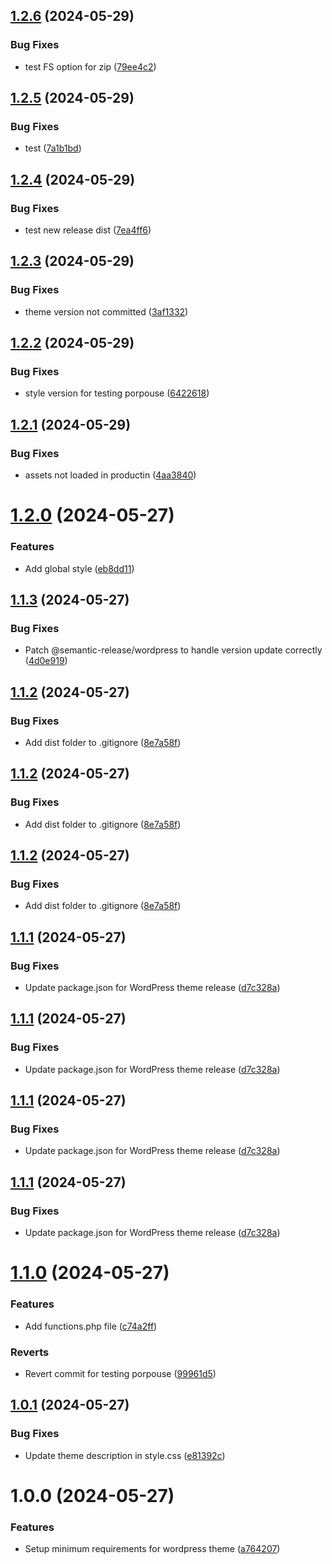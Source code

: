 ## [1.2.6](https://github.com/EliaGuarnieri/wordpress-theme/compare/v1.2.5...v1.2.6) (2024-05-29)


### Bug Fixes

* test FS option for zip ([79ee4c2](https://github.com/EliaGuarnieri/wordpress-theme/commit/79ee4c2f8a6f491f5f697e930cab19f2f832b4b3))

## [1.2.5](https://github.com/EliaGuarnieri/wordpress-theme/compare/v1.2.4...v1.2.5) (2024-05-29)


### Bug Fixes

* test ([7a1b1bd](https://github.com/EliaGuarnieri/wordpress-theme/commit/7a1b1bdae511734bba057c2378413db1ad37bd81))

## [1.2.4](https://github.com/EliaGuarnieri/wordpress-theme/compare/v1.2.3...v1.2.4) (2024-05-29)


### Bug Fixes

* test new release dist ([7ea4ff6](https://github.com/EliaGuarnieri/wordpress-theme/commit/7ea4ff6e65bdfac6d27404ad0a45b022cc8793d4))

## [1.2.3](https://github.com/EliaGuarnieri/wordpress-theme/compare/v1.2.2...v1.2.3) (2024-05-29)


### Bug Fixes

* theme version not committed ([3af1332](https://github.com/EliaGuarnieri/wordpress-theme/commit/3af13326cb719a460addc599c1273b15619c7812))

## [1.2.2](https://github.com/EliaGuarnieri/wordpress-theme/compare/v1.2.1...v1.2.2) (2024-05-29)


### Bug Fixes

* style version for testing porpouse ([6422618](https://github.com/EliaGuarnieri/wordpress-theme/commit/6422618c01c571930659200868cc18b8829c5f05))

## [1.2.1](https://github.com/EliaGuarnieri/wordpress-theme/compare/v1.2.0...v1.2.1) (2024-05-29)


### Bug Fixes

* assets not loaded in productin ([4aa3840](https://github.com/EliaGuarnieri/wordpress-theme/commit/4aa3840f04000d3111718d65ba67bef4f871b47b))

# [1.2.0](https://github.com/EliaGuarnieri/wordpress-theme/compare/v1.1.3...v1.2.0) (2024-05-27)


### Features

* Add global style ([eb8dd11](https://github.com/EliaGuarnieri/wordpress-theme/commit/eb8dd115e189e0038d0a26456c124d647c3c60db))

## [1.1.3](https://github.com/EliaGuarnieri/wordpress-theme/compare/v1.1.2...v1.1.3) (2024-05-27)


### Bug Fixes

* Patch @semantic-release/wordpress to handle version update correctly ([4d0e919](https://github.com/EliaGuarnieri/wordpress-theme/commit/4d0e91942ae70409010ba42fc4ee34d175ad7fe9))

## [1.1.2](https://github.com/EliaGuarnieri/wordpress-theme/compare/v1.1.1...v1.1.2) (2024-05-27)


### Bug Fixes

* Add dist folder to .gitignore ([8e7a58f](https://github.com/EliaGuarnieri/wordpress-theme/commit/8e7a58f3906547a862ab4a01ff26b5539dd65d23))

## [1.1.2](https://github.com/EliaGuarnieri/wordpress-theme/compare/v1.1.1...v1.1.2) (2024-05-27)


### Bug Fixes

* Add dist folder to .gitignore ([8e7a58f](https://github.com/EliaGuarnieri/wordpress-theme/commit/8e7a58f3906547a862ab4a01ff26b5539dd65d23))

## [1.1.2](https://github.com/EliaGuarnieri/wordpress-theme/compare/v1.1.1...v1.1.2) (2024-05-27)


### Bug Fixes

* Add dist folder to .gitignore ([8e7a58f](https://github.com/EliaGuarnieri/wordpress-theme/commit/8e7a58f3906547a862ab4a01ff26b5539dd65d23))

## [1.1.1](https://github.com/EliaGuarnieri/wordpress-theme/compare/v1.1.0...v1.1.1) (2024-05-27)


### Bug Fixes

* Update package.json for WordPress theme release ([d7c328a](https://github.com/EliaGuarnieri/wordpress-theme/commit/d7c328a5c92c6bf3119c4c1d2c66a37659cdcf02))

## [1.1.1](https://github.com/EliaGuarnieri/wordpress-theme/compare/v1.1.0...v1.1.1) (2024-05-27)


### Bug Fixes

* Update package.json for WordPress theme release ([d7c328a](https://github.com/EliaGuarnieri/wordpress-theme/commit/d7c328a5c92c6bf3119c4c1d2c66a37659cdcf02))

## [1.1.1](https://github.com/EliaGuarnieri/wordpress-theme/compare/v1.1.0...v1.1.1) (2024-05-27)


### Bug Fixes

* Update package.json for WordPress theme release ([d7c328a](https://github.com/EliaGuarnieri/wordpress-theme/commit/d7c328a5c92c6bf3119c4c1d2c66a37659cdcf02))

## [1.1.1](https://github.com/EliaGuarnieri/wordpress-theme/compare/v1.1.0...v1.1.1) (2024-05-27)


### Bug Fixes

* Update package.json for WordPress theme release ([d7c328a](https://github.com/EliaGuarnieri/wordpress-theme/commit/d7c328a5c92c6bf3119c4c1d2c66a37659cdcf02))

# [1.1.0](https://github.com/EliaGuarnieri/wordpress-theme/compare/v1.0.1...v1.1.0) (2024-05-27)


### Features

* Add functions.php file ([c74a2ff](https://github.com/EliaGuarnieri/wordpress-theme/commit/c74a2ffd5aadb3d9e291cc6e4af0461a767a95f5))


### Reverts

* Revert commit for testing porpouse ([99961d5](https://github.com/EliaGuarnieri/wordpress-theme/commit/99961d5d290656f83d27efbb31eeea6df7ed3ecb))

## [1.0.1](https://github.com/EliaGuarnieri/wordpress-theme/compare/v1.0.0...v1.0.1) (2024-05-27)


### Bug Fixes

* Update theme description in style.css ([e81392c](https://github.com/EliaGuarnieri/wordpress-theme/commit/e81392c396bb1f9c2771dc2e58be7449b20e3363))

# 1.0.0 (2024-05-27)


### Features

* Setup minimum requirements for wordpress theme ([a764207](https://github.com/EliaGuarnieri/wordpress-theme/commit/a7642076e5c7a62290cd13bbfef4f2a8a4f1be3a))

